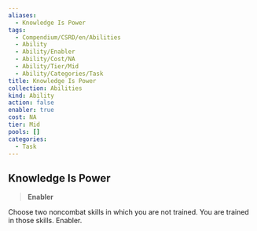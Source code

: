 ```yaml
---
aliases:
  - Knowledge Is Power
tags:
  - Compendium/CSRD/en/Abilities
  - Ability
  - Ability/Enabler
  - Ability/Cost/NA
  - Ability/Tier/Mid
  - Ability/Categories/Task
title: Knowledge Is Power
collection: Abilities
kind: Ability
action: false
enabler: true
cost: NA
tier: Mid
pools: []
categories:
  - Task
---
```

## Knowledge Is Power  
>**Enabler**
  
Choose two noncombat skills in which you are not trained. You are trained in those skills. Enabler.